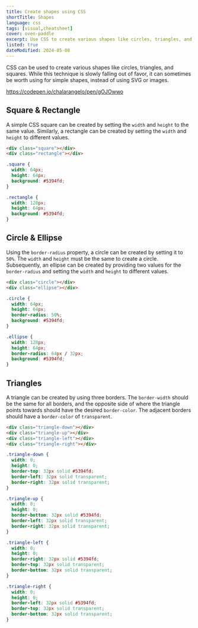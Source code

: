 ```yaml
---
title: Create shapes using CSS
shortTitle: Shapes
language: css
tags: [visual,cheatsheet]
cover: oven-paddle
excerpt: Use CSS to create various shapes like circles, triangles, and squares.
listed: true
dateModified: 2024-05-08
---
```


CSS can be used to create various shapes like circles, triangles, and squares. While this technique is slowly falling out of favor, it can sometimes be worth using for simple shapes, instead of using SVG or images.

https://codepen.io/chalarangelo/pen/gOJOwwo

## Square & Rectangle

A simple CSS square can be created by setting the `width` and `height` to the same value. Similarly, a rectangle can be created by setting the `width` and `height` to different values.

```html
<div class="square"></div>
<div class="rectangle"></div>
```

```css
.square {
  width: 64px;
  height: 64px;
  background: #5394fd;
}

.rectangle {
  width: 128px;
  height: 64px;
  background: #5394fd;
}
```

## Circle & Ellipse

Using the `border-radius` property, a circle can be created by setting it to `50%`. The `width` and `height` must be the same to create a circle. Subsequently, an ellipse can be created by providing two values for the `border-radius` and setting the `width` and `height` to different values.

```html
<div class="circle"></div>
<div class="ellipse"></div>
```

```css
.circle {
  width: 64px;
  height: 64px;
  border-radius: 50%;
  background: #5394fd;
}

.ellipse {
  width: 128px;
  height: 64px;
  border-radius: 64px / 32px;
  background: #5394fd;
}
```

## Triangles

A triangle can be created by using three borders. The `border-width` should be the same for all borders, and the opposite side of where the triangle points towards should have the desired `border-color`. The adjacent borders should have a `border-color` of `transparent`.

```html
<div class="triangle-down"></div>
<div class="triangle-up"></div>
<div class="triangle-left"></div>
<div class="triangle-right"></div>
```

```css
.triangle-down {
  width: 0;
  height: 0;
  border-top: 32px solid #5394fd;
  border-left: 32px solid transparent;
  border-right: 32px solid transparent;
}

.triangle-up {
  width: 0;
  height: 0;
  border-bottom: 32px solid #5394fd;
  border-left: 32px solid transparent;
  border-right: 32px solid transparent;
}

.triangle-left {
  width: 0;
  height: 0;
  border-right: 32px solid #5394fd;
  border-top: 32px solid transparent;
  border-bottom: 32px solid transparent;
}

.triangle-right {
  width: 0;
  height: 0;
  border-left: 32px solid #5394fd;
  border-top: 32px solid transparent;
  border-bottom: 32px solid transparent;
}
```

